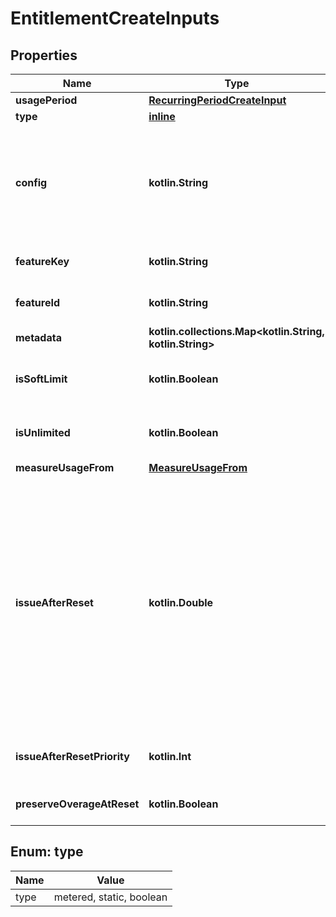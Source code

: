 
# EntitlementCreateInputs

## Properties
| Name | Type | Description | Notes |
| ------------ | ------------- | ------------- | ------------- |
| **usagePeriod** | [**RecurringPeriodCreateInput**](RecurringPeriodCreateInput.md) |  |  |
| **type** | [**inline**](#Type) |  |  |
| **config** | **kotlin.String** | The JSON parsable config of the entitlement. This value is also returned when checking entitlement access and it is useful for configuring fine-grained access settings to the feature, implemented in your own system. Has to be an object.  |  |
| **featureKey** | **kotlin.String** | The feature the subject is entitled to use. Either featureKey or featureId is required.  |  [optional] |
| **featureId** | **kotlin.String** | The feature the subject is entitled to use. Either featureKey or featureId is required.  |  [optional] |
| **metadata** | **kotlin.collections.Map&lt;kotlin.String, kotlin.String&gt;** | Additional metadata for the feature.  |  [optional] |
| **isSoftLimit** | **kotlin.Boolean** | If softLimit&#x3D;true the subject can use the feature even if the entitlement is exhausted, hasAccess will always be true.  |  [optional] |
| **isUnlimited** | **kotlin.Boolean** | Deprecated, ignored by the backend. Please use isSoftLimit instead; this field will be removed in the future.  |  [optional] |
| **measureUsageFrom** | [**MeasureUsageFrom**](MeasureUsageFrom.md) |  |  [optional] |
| **issueAfterReset** | **kotlin.Double** | You can grant usage automatically alongside the entitlement, the example scenario would be creating a starting balance. If an amount is specified here, a grant will be created alongside the entitlement with the specified amount. That grant will have it&#39;s rollover settings configured in a way that after each reset operation, the balance will return the original amount specified here.  Manually creating such a grant would mean having the \&quot;amount\&quot;, \&quot;minRolloverAmount\&quot;, and \&quot;maxRolloverAmount\&quot; fields all be the same.  |  [optional] |
| **issueAfterResetPriority** | **kotlin.Int** | Defines the grant priority for the default grant. If provided, issueAfterReset must have a value.  |  [optional] |
| **preserveOverageAtReset** | **kotlin.Boolean** | If true, the overage is preserved at reset. If false, the usage is forgiven.  |  [optional] |


<a id="Type"></a>
## Enum: type
| Name | Value |
| ---- | ----- |
| type | metered, static, boolean |



